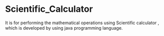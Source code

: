 # Scientific_Calculator


It is for performing the mathematical operations using Scientific calculator , which is developed by using java programming language.
